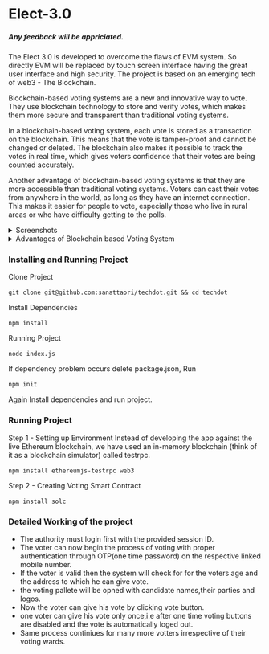# Elect-3.0

##### Any feedback will be appriciated.

</hr>

The Elect 3.0 is developed to overcome the flaws of EVM system. So directly EVM will be replaced by touch screen interface having the great user interface and high security. The project is based on an emerging tech of web3 - The Blockchain.

Blockchain-based voting systems are a new and innovative way to vote. They use blockchain technology to store and verify votes, which makes them more secure and transparent than traditional voting systems.

In a blockchain-based voting system, each vote is stored as a transaction on the blockchain. This means that the vote is tamper-proof and cannot be changed or deleted. The blockchain also makes it possible to track the votes in real time, which gives voters confidence that their votes are being counted accurately.

Another advantage of blockchain-based voting systems is that they are more accessible than traditional voting systems. Voters can cast their votes from anywhere in the world, as long as they have an internet connection. This makes it easier for people to vote, especially those who live in rural areas or who have difficulty getting to the polls.

<details>
<summary>Screenshots</summary>
<br>

- ![All in one](https://github.com/pushan-alagiya/Elect-3.0/blob/master/ui/Screenshots/7.png)
- ![All in one](https://github.com/pushan-alagiya/Elect-3.0/blob/master/ui/Screenshots/6.png)

</details>

<details>
<summary>Advantages of Blockchain based Voting System</summary>
<br>
- Security: Blockchain technology is very secure and makes it very difficult to tamper with votes.

- Transparency: Blockchain technology makes it possible to track the votes in real time, which gives voters confidence that their votes are being counted accurately.

- Accessibility: Blockchain-based voting systems are more accessible than traditional voting systems, as voters can cast their votes from anywhere in the world.
</details>

### Installing and Running Project

Clone Project

```
git clone git@github.com:sanattaori/techdot.git && cd techdot
```

Install Dependencies

```
npm install
```

Running Project

```
node index.js
```

If dependency problem occurs delete package.json, Run

```
npm init
```

Again Install dependencies and run project.

### Running Project

Step 1 - Setting up Environment
Instead of developing the app against the live Ethereum blockchain, we have used an in-memory blockchain (think of it as a blockchain simulator) called testrpc.

```
npm install ethereumjs-testrpc web3
```

Step 2 - Creating Voting Smart Contract

```
npm install solc
```

### Detailed Working of the project

- The authority must login first with the provided session ID.
- The voter can now begin the process of voting with proper authentication through OTP(one time password) on the respective linked mobile number.
- If the voter is valid then the system will check for for the voters age and the address to which he can give vote.
- the voting pallete will be opned with candidate names,their parties and logos.
- Now the voter can give his vote by clicking vote button.
- one voter can give his vote only once,i.e after one time voting buttons are disabled and the vote is automatically loged out.
- Same process continiues for many more votters irrespective of their voting wards.
